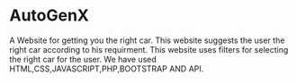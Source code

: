# AutoGenX
A Website for getting you  the right car.
This website suggests the user the right car according to his requirment.
This website uses filters for selecting the right car for the user.
We have used HTML,CSS,JAVASCRIPT,PHP,BOOTSTRAP AND API.
